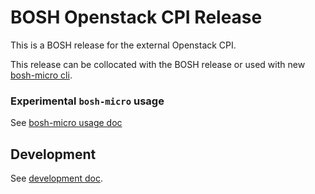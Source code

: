 # BOSH Openstack CPI Release

This is a BOSH release for the external Openstack CPI.

This release can be collocated with the BOSH release or used with new [bosh-micro cli](github.com/cloudfoundry/bosh-micro-cli).

### Experimental `bosh-micro` usage

See [bosh-micro usage doc](docs/bosh-micro-usage.md)

## Development

See [development doc](docs/development.md).
